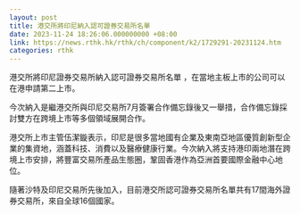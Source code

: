 ```yaml
---
layout: post
title: 港交所將印尼納入認可證券交易所名單
date: 2023-11-24 18:26:06.000000000 +08:00
link: https://news.rthk.hk/rthk/ch/component/k2/1729291-20231124.htm
categories: rthk
---
```


港交所將印尼證券交易所納入認可證券交易所名單 ，在當地主板上市的公司可以在港申請第二上市。

今次納入是繼港交所與印尼交易所7月簽署合作備忘錄後又一舉措，合作備忘錄採討雙方在跨境上市等多個領域展開合作。

港交所上市主管伍潔鏇表示，印尼是很多當地國有企業及東南亞地區優質創新型企業的集資地，涵蓋科技、消費以及醫療健康行業。今次納入將支持港印兩地潛在跨境上市安排，將豐富交易所產品生態圈，鞏固香港作為亞洲首要國際金融中心地位。

隨著沙特及印尼交易所先後加入，目前港交所認可證券交易所名單共有17間海外證券交易所，來自全球16個國家。
